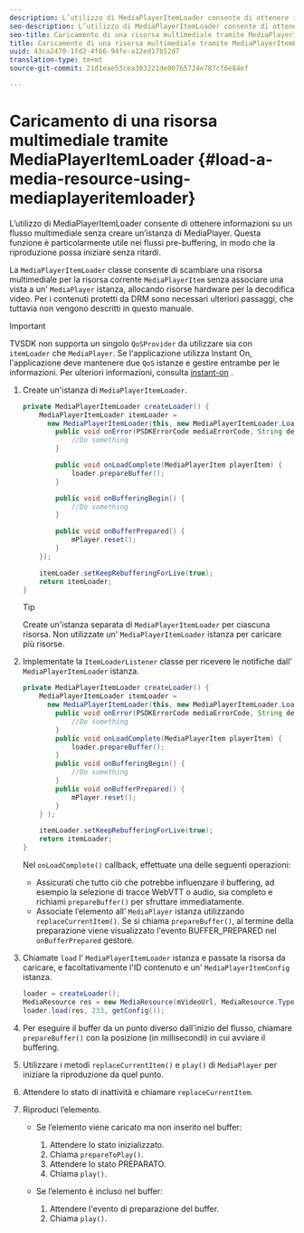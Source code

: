 ```yaml
---
description: L’utilizzo di MediaPlayerItemLoader consente di ottenere informazioni su un flusso multimediale senza creare un’istanza di MediaPlayer. Questa funzione è particolarmente utile nei flussi pre-buffering, in modo che la riproduzione possa iniziare senza ritardi.
seo-description: L’utilizzo di MediaPlayerItemLoader consente di ottenere informazioni su un flusso multimediale senza creare un’istanza di MediaPlayer. Questa funzione è particolarmente utile nei flussi pre-buffering, in modo che la riproduzione possa iniziare senza ritardi.
seo-title: Caricamento di una risorsa multimediale tramite MediaPlayerItemLoader
title: Caricamento di una risorsa multimediale tramite MediaPlayerItemLoader
uuid: 43ca2470-1fd2-4f66-94fe-a12ed17b52d7
translation-type: tm+mt
source-git-commit: 21d1eae53cea303221de00765724e787cf6e84ef

---
```



# Caricamento di una risorsa multimediale tramite MediaPlayerItemLoader {#load-a-media-resource-using-mediaplayeritemloader}

L’utilizzo di MediaPlayerItemLoader consente di ottenere informazioni su un flusso multimediale senza creare un’istanza di MediaPlayer. Questa funzione è particolarmente utile nei flussi pre-buffering, in modo che la riproduzione possa iniziare senza ritardi.

La `MediaPlayerItemLoader` classe consente di scambiare una risorsa multimediale per la risorsa corrente `MediaPlayerItem` senza associare una vista a un&#39; `MediaPlayer` istanza, allocando risorse hardware per la decodifica video. Per i contenuti protetti da DRM sono necessari ulteriori passaggi, che tuttavia non vengono descritti in questo manuale.

>[!IMPORTANT]
>
>TVSDK non supporta un singolo `QoSProvider` da utilizzare sia con `itemLoader` che `MediaPlayer`. Se l&#39;applicazione utilizza Instant On, l&#39;applicazione deve mantenere due `QoS` istanze e gestire entrambe per le informazioni. Per ulteriori informazioni, consulta [instant-on](../../content-playback-options/buffering-configuration/c-psdk-android-2.7-instant-on.md) .

1. Create un&#39;istanza di `MediaPlayerItemLoader`.

   ```java
   private MediaPlayerItemLoader createLoader() { 
       MediaPlayerItemLoader itemLoader =   
         new MediaPlayerItemLoader(this, new MediaPlayerItemLoader.LoaderListener() { 
           public void onError(PSDKErrorCode mediaErrorCode, String description) { 
               //Do something 
           } 
   
           public void onLoadComplete(MediaPlayerItem playerItem) { 
               loader.prepareBuffer(); 
           } 
   
           public void onBufferingBegin() { 
               //Do something 
           } 
   
           public void onBufferPrepared() { 
               mPlayer.reset(); 
           }  
       }); 
   
       itemLoader.setKeepRebufferingForLive(true); 
       return itemLoader; 
   } 
   ```

   >[!TIP]
   >
   >Create un&#39;istanza separata di `MediaPlayerItemLoader` per ciascuna risorsa. Non utilizzate un&#39; `MediaPlayerItemLoader` istanza per caricare più risorse.

1. Implementate la `ItemLoaderListener` classe per ricevere le notifiche dall&#39; `MediaPlayerItemLoader` istanza.

   ```java
   private MediaPlayerItemLoader createLoader() { 
       MediaPlayerItemLoader itemLoader =   
         new MediaPlayerItemLoader(this, new MediaPlayerItemLoader.LoaderListener() { 
           public void onError(PSDKErrorCode mediaErrorCode, String description) { 
               //Do something 
           } 
           public void onLoadComplete(MediaPlayerItem playerItem) { 
               loader.prepareBuffer(); 
           } 
           public void onBufferingBegin() { 
               //Do something 
           } 
           public void onBufferPrepared() { 
               mPlayer.reset(); 
           }  
       } ); 
   
       itemLoader.setKeepRebufferingForLive(true); 
       return itemLoader; 
   }
   ```

   Nel `onLoadComplete()` callback, effettuate una delle seguenti operazioni:

   * Assicurati che tutto ciò che potrebbe influenzare il buffering, ad esempio la selezione di tracce WebVTT o audio, sia completo e richiami `prepareBuffer()` per sfruttare immediatamente.
   * Associate l’elemento all’ `MediaPlayer` istanza utilizzando `replaceCurrentItem()`.
   Se si chiama `prepareBuffer()`, al termine della preparazione viene visualizzato l&#39;evento BUFFER_PREPARED nel `onBufferPrepared` gestore.

1. Chiamate `load` l&#39; `MediaPlayerItemLoader` istanza e passate la risorsa da caricare, e facoltativamente l&#39;ID contenuto e un&#39; `MediaPlayerItemConfig` istanza.

   ```java
   loader = createLoader(); 
   MediaResource res = new MediaResource(mVideoUrl, MediaResource.Type.HLS, metadata); 
   loader.load(res, 233, getConfig());
   ```

1. Per eseguire il buffer da un punto diverso dall&#39;inizio del flusso, chiamare `prepareBuffer()` con la posizione (in millisecondi) in cui avviare il buffering.
1. Utilizzare i metodi `replaceCurrentItem()` e `play()` di `MediaPlayer` per iniziare la riproduzione da quel punto.
1. Attendere lo stato di inattività e chiamare `replaceCurrentItem`.
1. Riproduci l’elemento.

   * Se l’elemento viene caricato ma non inserito nel buffer:

      1. Attendere lo stato inizializzato.
      1. Chiama `prepareToPlay()`.
      1. Attendere lo stato PREPARATO.
      1. Chiama `play()`.
   * Se l’elemento è incluso nel buffer:

      1. Attendere l&#39;evento di preparazione del buffer.
      1. Chiama `play()`.